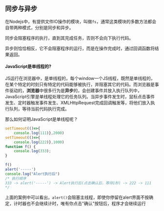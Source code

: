 ## 同步与异步
在Nodejs中，有提供文件IO操作的模块，叫做`fs`，通常这类模块的多数方法都会自带两种模式，分别是同步和异步。

同步会阻塞程序的执行，直到其完成任务，否则不会向下执行代码。

异步则恰恰相反，它不会阻塞程序的运行，而是在操作完成时，通过回调函数将结果返回。

#### JavaScript是单线程的?
JS运行在浏览器中，是单线程的，每个window一个JS线程，既然是单线程的，在某个特定的时刻只有特定的代码能够被执行，并阻塞其它的代码。而浏览器是事件驱动的，**浏览器**中很多行为是**异步**的，会创建事件并放入执行队列中，JavaScript引擎是单线程处理它的任务队列。当异步事件发生时，鼠标点击事件发生、定时器触发事件发生、XMLHttpRequest完成回调触发等，将他们放入执行队列，等待当前代码执行完成。

那么如何证明JavaScript是单线程呢？
```js
setTimeout(()=>{  
    console.log(111)},2000)  
setTimeout(()=>{  
    console.log(222)},1000)  
function f() {  
    console.log(333);  
}  
  
f()  
alert('-----')  
console.log("Alert执行后")
/* 执行顺序
333 -> alert('-----') -> Alert执行后(点击确认后，等待1秒) -> 222 -> 111
*/
```

上面的案例中可以看出，`alert()`会阻塞主线程，即使你停留在alert界面不按确定，计时器也不会继续计时，唯有你点击"确认"按钮后，程序才会继续运行